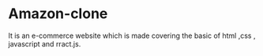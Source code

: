 # Amazon-clone
It is an e-commerce website which is made covering the basic of html ,css , javascript and rract.js.
